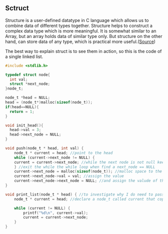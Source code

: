 ## Sctruct
Structure is a user-defined datatype in C language which allows us to combine data of different types together. 
Structure helps to construct a complex data type which is more meaningful. It is somewhat similar to an Array, 
but an array holds data of similar type only. But structure on the other hand, can store data of any type, 
which is practical more useful.([Source](https://www.studytonight.com/c/structures-in-c.php))

The best way to explain struct is to see them in action, so this is the code of a single linked list. 

```C
#include <stdlib.h>

typedef struct node{
  int val;
  struct *next_node;
}node_t;

node_t *head = NULL;
head = (node_t*)malloc(sizeof(node_t));
if(head==NULL){
  return = 1;
}

void init_head(){
  head->val = 3;
  head->next_node = NULL;
}

void push(node_t * head, int val) {
    node_t * current = head; //point to the head 
    while (current->next_node != NULL) { 
    current = current->next_node; //while the next node is not null keep looping
    } //exit the while the while loop when find a next_node == NULL
    current->next_node = malloc(sizeof(node_t)); //malloc space to the next node sizeof(node_t) that is the sum of and int(4 bytes)+ value of the node structure
    current->next_node->val = val; //assign the value
    current->next_node->next_node = NULL; //and assign the valude of the next_node to NULL. 
}

void print_list(node_t * head) { //to investigate why I do need to pass the head because technically it has been already declared outside 
    node_t * current = head; //declare a node_t called current that copy the head value. Carbon copy it. 

    while (current != NULL) { 
        printf("%d\n", current->val);
        current = current->next_node;
    }
}


```
